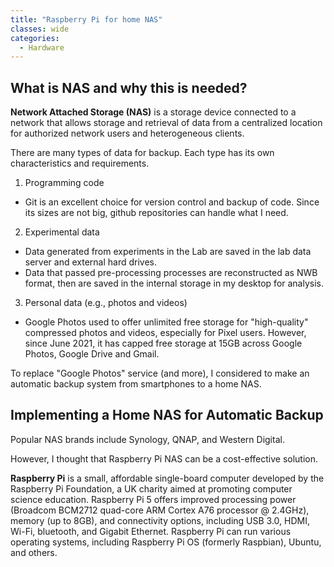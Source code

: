 ```yaml
---
title: "Raspberry Pi for home NAS"
classes: wide 
categories:
  - Hardware
---
```


## What is NAS and why this is needed?

**Network Attached Storage (NAS)** is a storage device connected to a network that allows storage and retrieval of data from a centralized location for authorized network users and heterogeneous clients.

There are many types of data for backup. Each type has its own characteristics and requirements. 
1. Programming code
  - Git is an excellent choice for version control and backup of code. Since its sizes are not big, github repositories can handle what I need. 
2. Experimental data
  - Data generated from experiments in the Lab are saved in the lab data server and external hard drives.
  - Data that passed pre-processing processes are reconstructed as NWB format, then are saved in the internal storage in my desktop for analysis. 
3. Personal data (e.g., photos and videos)
  - Google Photos used to offer unlimited free storage for "high-quality" compressed photos and videos, especially for Pixel users. However, since June 2021, it has capped free storage at 15GB across Google Photos, Google Drive and Gmail. 

To replace "Google Photos" service (and more), I considered to make an automatic backup system from smartphones to a home NAS. 


## Implementing a Home NAS for Automatic Backup

Popular NAS brands include Synology, QNAP, and Western Digital. 

However, I thought that Raspberry Pi NAS can be a cost-effective solution. 

**Raspberry Pi** is a small, affordable single-board computer developed by the Raspberry Pi Foundation, a UK charity aimed at promoting computer science education. 
Raspberry Pi 5 offers improved processing power (Broadcom BCM2712 quad-core ARM Cortex A76 processor @ 2.4GHz), memory (up to 8GB), and connectivity options, including USB 3.0, HDMI, Wi-Fi, bluetooth, and Gigabit Ethernet. Raspberry Pi can run various operating systems, including Raspberry Pi OS (formerly Raspbian), Ubuntu, and others. 
